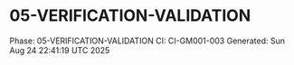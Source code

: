 # 05-VERIFICATION-VALIDATION
Phase: 05-VERIFICATION-VALIDATION
CI: CI-GM001-003
Generated: Sun Aug 24 22:41:19 UTC 2025
